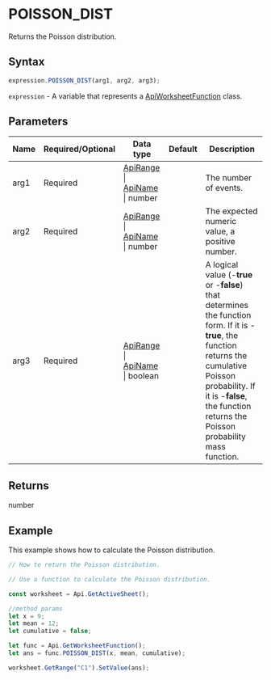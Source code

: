 # POISSON_DIST

Returns the Poisson distribution.

## Syntax

```javascript
expression.POISSON_DIST(arg1, arg2, arg3);
```

`expression` - A variable that represents a [ApiWorksheetFunction](../ApiWorksheetFunction.md) class.

## Parameters

| **Name** | **Required/Optional** | **Data type** | **Default** | **Description** |
| ------------- | ------------- | ------------- | ------------- | ------------- |
| arg1 | Required | [ApiRange](../../ApiRange/ApiRange.md) \| [ApiName](../../ApiName/ApiName.md) \| number |  | The number of events. |
| arg2 | Required | [ApiRange](../../ApiRange/ApiRange.md) \| [ApiName](../../ApiName/ApiName.md) \| number |  | The expected numeric value, a positive number. |
| arg3 | Required | [ApiRange](../../ApiRange/ApiRange.md) \| [ApiName](../../ApiName/ApiName.md) \| boolean |  | A logical value (-**true** or -**false**) that determines the function form. If it is -**true**, the function returns the cumulative Poisson probability. If it is -**false**, the function returns the Poisson probability mass function. |

## Returns

number

## Example

This example shows how to calculate the Poisson distribution.

```javascript editor-xlsx
// How to return the Poisson distribution.

// Use a function to calculate the Poisson distribution.

const worksheet = Api.GetActiveSheet();

//method params
let x = 9;
let mean = 12;
let cumulative = false;

let func = Api.GetWorksheetFunction();
let ans = func.POISSON_DIST(x, mean, cumulative);

worksheet.GetRange("C1").SetValue(ans);

```
